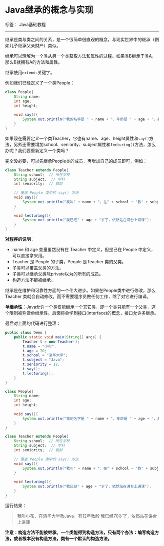 # Java继承的概念与实现

标签： Java基础教程

---

继承是类与类之间的关系，是一个很简单很直观的概念，与现实世界中的继承（例如儿子继承父亲财产）类似。

继承可以理解为一个类从另一个类获取方法和属性的过程。如果类B继承于类A，那么B就拥有A的方法和属性。

继承使用`extends`关键字。

例如我们已经定义了一个类People：

```java
class People{
    String name;
    int age;
    int height;
   
    void say(){
        System.out.println("我的名字是 " + name + "，年龄是 " + age + "，身高是 " + height);
    }
}
```

如果现在需要定义一个类Teacher，它也有name、age、height属性和`say()`方法，另外还需要增加school、seniority、subject属性和`lecturing()`方法，怎么办呢？我们要重新定义一个类吗？

完全没必要，可以先继承People类的成员，再增加自己的成员即可，例如：

```java
class Teacher extends People{
    String school;  // 所在学校
    String subject;  // 学科
    int seniority;  // 教龄
   
    // 覆盖 People 类中的 say() 方法
    void say(){
        System.out.println("我叫" + name + "，在" + school + "教" + subject + "，有" + seniority + "年教龄");
    }
   
    void lecturing(){
        System.out.println("我已经" + age + "岁了，依然站在讲台上讲课");
    }
}
```

**对程序的说明**：

- name 和 age 变量虽然没有在 Teacher 中定义，但是已在 People 中定义，可以直接拿来用。
- Teacher 是 People 的子类，People 是Teacher 类的父类。
- 子类可以覆盖父类的方法。
- 子类可以继承父类除private以为的所有的成员。
- 构造方法不能被继承。

继承是在维护和可靠性方面的一个伟大进步。如果在People类中进行修改，那么 Teacher 类就会自动修改，而不需要程序员做任何工作，除了对它进行编译。

**单继承性**：Java允许一个类仅能继承一个其它类，即一个类只能有一个父类，这个限制被称做单继承性。后面将会学到接口(interface)的概念，接口允许多继承。

最后对上面的代码进行整理：

```java
public class Demo {
    public static void main(String[] args) {
        Teacher t = new Teacher();
        t.name = "小布";
        t.age = 70;
        t.school = "清华大学";
        t.subject = "Java";
        t.seniority = 12;
        t.say();
        t.lecturing();
    }
}

class People{
    String name;
    int age;
    int height;
   
    void say(){
        System.out.println("我的名字是 " + name + "，年龄是 " + age + "，身高是 " + height);
    }
}

class Teacher extends People{
    String school;  // 所在学校
    String subject;  // 学科
    int seniority;  // 教龄
   
    // 覆盖 People 类中的 say() 方法
    void say(){
        System.out.println("我叫" + name + "，在" + school + "教" + subject + "，有" + seniority + "年教龄");
    }
   
    void lecturing(){
        System.out.println("我已经" + age + "岁了，依然站在讲台上讲课");
    }
}
```

运行结果：

> 我叫小布，在清华大学教Java，有12年教龄
我已经70岁了，依然站在讲台上讲课

**注意：构造方法不能被继承。一个类能得到构造方法，只有两个办法：编写构造方法，或者根本没有构造方法，类有一个默认的构造方法。**